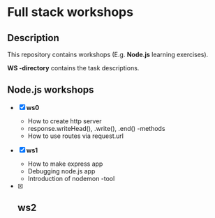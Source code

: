 # Full stack workshops

## Description

This repository contains workshops (E.g. **Node.js** learning exercises).

**WS -directory** contains the task descriptions.

## Node.js workshops

- [x] **ws0**
	- How to create http server
	- response.writeHead(), .write(), .end() -methods
	- How to use routes via request.url

- [x] **ws1**
	- How to make express app
	- Debugging node.js app
	- Introduction of nodemon -tool
	
- [x] **ws2**
	- 